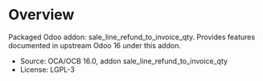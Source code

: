 # Overview

Packaged Odoo addon: sale_line_refund_to_invoice_qty. Provides features documented in upstream Odoo 16 under this addon.

- Source: OCA/OCB 16.0, addon sale_line_refund_to_invoice_qty
- License: LGPL-3

